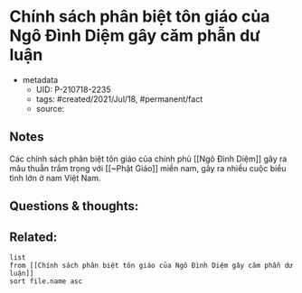 # Chính sách phân biệt tôn giáo của Ngô Đình Diệm gây căm phẫn dư luận

- metadata
	- UID: P-210718-2235
	- tags: #created/2021/Jul/18, #permanent/fact 
	- source: 

## Notes
Các chính sách phân biệt tôn giáo của chính phủ [[Ngô Đình Diệm]] gây ra mâu thuẫn trầm trọng với [[~Phật Giáo]] miền nam, gây ra nhiều cuộc biểu tình lớn ở nam Việt Nam.

## Questions & thoughts:

## Related:
```dataview
list
from [[Chính sách phân biệt tôn giáo của Ngô Đình Diệm gây căm phẫn dư luận]]
sort file.name asc
```

